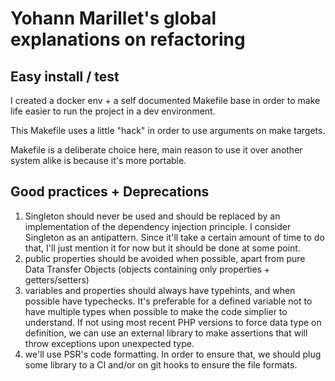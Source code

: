Yohann Marillet's global explanations on refactoring
====================================================

Easy install / test
-------------------
I created a docker env + a self documented Makefile base in order to make life easier to run the project in a dev environment.

This Makefile uses a little "hack" in order to use arguments on make targets.

Makefile is a deliberate choice here, main reason to use it over another system alike is because it's more portable.

Good practices + Deprecations
-----------------------------
1. Singleton should never be used and should be replaced by an implementation of the dependency injection principle. I consider Singleton as an antipattern.
   Since it'll take a certain amount of time to do that, I'll just mention it for now but it should be done at some point.
2. public properties should be avoided when possible, apart from pure Data Transfer Objects (objects containing only properties + getters/setters)
3. variables and properties should always have typehints, and when possible have typechecks. It's preferable for a defined variable not to have multiple types when possible to make the code simplier to understand. If not using most recent PHP versions to force data type on definition, we can use an external library to make assertions that will throw exceptions upon unexpected type. 
4. we'll use PSR's code formatting. In order to ensure that, we should plug some library to a CI and/or on git hooks to ensure the file formats.
